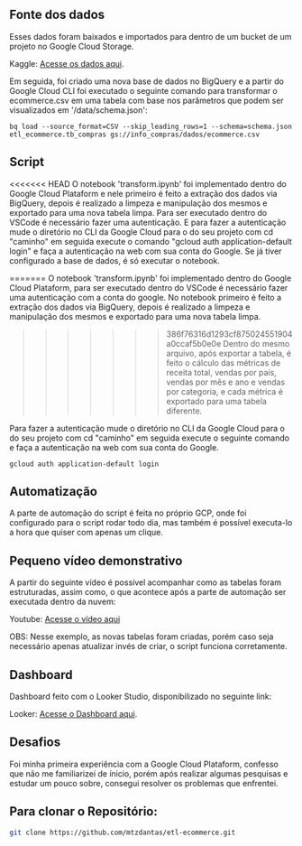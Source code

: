 ## Fonte dos dados
Esses dados foram baixados e importados para dentro de um bucket de um projeto no Google Cloud Storage.

Kaggle: [Acesse os dados aqui](https://www.kaggle.com/datasets/nosbielcs/brazilian-delivery-center).

Em seguida, foi criado uma nova base de dados no BigQuery e a partir do Google Cloud CLI foi executado o seguinte comando para transformar o ecommerce.csv em uma tabela com base nos parâmetros que podem ser visualizados em '/data/schema.json':

```
bq load --source_format=CSV --skip_leading_rows=1 --schema=schema.json etl_ecommerce.tb_compras gs://info_compras/dados/ecommerce.csv
```

## Script
<<<<<<< HEAD
O notebook 'transform.ipynb' foi implementado dentro do Google Cloud Plataform e nele primeiro é feito a extração dos dados via BigQuery, depois é realizado a limpeza e manipulação dos mesmos e exportado para uma nova tabela limpa. Para ser executado dentro do VSCode é necessário fazer uma autenticação. E para fazer a autenticação mude o diretório no CLI da Google Cloud para o do seu projeto com cd "caminho" em seguida execute o comando "gcloud auth application-default login" e faça a autenticação na web com sua conta do Google. Se já tiver configurado a base de dados, é só executar o notebook.

=======
O notebook 'transform.ipynb' foi implementado dentro do Google Cloud Plataform, para ser executado dentro do VSCode é necessário fazer uma autenticação com a conta do google. No notebook primeiro é feito a extração dos dados via BigQuery, depois é realizado a limpeza e manipulação dos mesmos e exportado para uma nova tabela limpa.
>>>>>>> 386f76316d1293cf875024551904a0ccaf5b0e0e
Dentro do mesmo arquivo, após exportar a tabela, é feito o cálculo das métricas de receita total, vendas por país, vendas por mês e ano e vendas por categoria, e cada métrica é exportado para uma tabela diferente.

Para fazer a autenticação mude o diretório no CLI da Google Cloud para o do seu projeto com cd "caminho" em seguida execute o seguinte comando e faça a autenticação na web com sua conta do Google.
```
gcloud auth application-default login
```

## Automatização
A parte de automação do script é feita no próprio GCP, onde foi configurado para o script rodar todo dia, mas também é possível executa-lo a hora que quiser com apenas um clique.

## Pequeno vídeo demonstrativo
A partir do seguinte vídeo é possível acompanhar como as tabelas foram estruturadas, assim como, o que acontece após a parte de automação ser executada dentro da nuvem:

Youtube: [Acesse o vídeo aqui](https://youtu.be/JJkR8Wr0WbY)

OBS: Nesse exemplo, as novas tabelas foram criadas, porém caso seja necessário apenas atualizar invés de criar, o script funciona corretamente.

## Dashboard
Dashboard feito com o Looker Studio, disponibilizado no seguinte link:

Looker: [Acesse o Dashboard aqui](https://lookerstudio.google.com/s/n9OwZIGL9uQ).

## Desafios
Foi minha primeira experiência com a Google Cloud Plataform, confesso que não me familiarizei de ínicio, porém após realizar algumas pesquisas e estudar um pouco sobre, consegui resolver os problemas que enfrentei.

## Para clonar o Repositório:

```bash
git clone https://github.com/mtzdantas/etl-ecommerce.git
```
